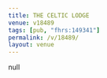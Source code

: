 ```yaml
---
title: THE CELTIC LODGE
venue: v18489
tags: [pub, "fhrs:149341"]
permalink: /v/18489/
layout: venue
---
```

null